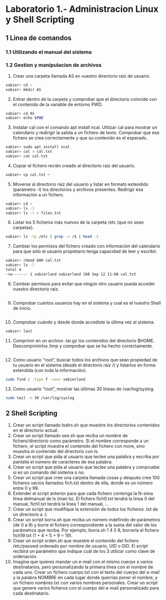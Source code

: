 # Laboratorio 1.- Administracion Linux y Shell Scripting

## 1 Linea de comandos

### 1.1 Utilizando el manual del sistema

### 1.2 Gestion y manipulacion de archivos

1) Crear una carpeta llamada AS en vuestro directorio raiz de usuario.

``` bash
xabier> cd ~
xabier> mkdir AS
```

2) Entrar dentro de la carpeta y comprobar que el directorio coincide con el contenido de la variable de entorno PWD.

``` bash
xabier> cd AS
xabier> echo $PWD
```

3) Instalar cal con el comando apt install ncal. Utilizar cal para mostrar un calendario y redirigir la salida a un fichero de texto. Comprobar que ese fichero se crea correctamente y que su contenido es el esperado.

``` bash
xabier> sudo apt install ncal
xabier> cal > cal.txt
xabier> cat cal.txt
```

4) Copiar el fichero recién creado al directorio raíz del usuario.

``` bash
xabier> cp cal.txt ~
```

5) Moverse al directorio raíz del usuario y listar en formato extendido (parámetro -l) los directorios y archivos presentes. Redirigir esa información a un fichero.

``` bash
xabier> cd ~
xabier> ls -l
xabier> ls -l > files.txt
```

6) Listar los 5 ficheros más nuevos de la carpeta /etc (que no sean carpetas).

``` bash
xabier> ls -tp /etc | grep -v /$ | head -5
```

7) Cambiar los permisos del fichero creado con información del calendario para que sólo el usuario propietario tenga capacidad de leer y escribir.

``` bash
xabier> chmod 600 cal.txt
xabier> ls -l
total 4
-rw------- 1 xabierland xabierland 188 Sep 12 11:08 cal.txt
```

8) Cambiar permisos para evitar que ningún otro usuario pueda acceder nuestro directorio raíz.

``` bash

```

9) Comprobar cuántos usuarios hay en el sistema y cual es el nuestro Shell de inicio.

``` bash

```

10) Comprobar cuándo y desde donde accediste la última vez al sistema.

``` bash
xabier> last
```

11) Comprimir en un archivo .tar.gz los contenidos del directorio $HOME. Descomprimirlos /tmp y comprobar que se ha hecho correctamente.

``` bash

```

12) Como usuario “root”, buscar todos los archivos que sean propiedad de tu usuario en el sistema (desde el directorio raíz /) y listarlos en forma extendida (con toda la información).

``` bash
sudo find / -type f -user xabierland
```

13) Como usuario “root”, mostrar las últimas 30 líneas de /var/log/syslog.

``` bash
sudo tail -n 30 /var/log/syslog
```

## 2 Shell Scripting

1) Crear un script llamado lsdirs.sh que muestre los directorios contenidos en el directorio actual.
2) Crear un script llamado see.sh que reciba un nombre de fichero/directorio como parámetro. Si el nombre
corresponde a un fichero, el script muestra el contenido del fichero con more, sino muestra el contenido del
directorio con ls.
3) Crear un script que pida al usuario que teclee una palabra y escriba por pantalla el número de caracteres de
esa palabra.
4) Crear un script que pida al usuario que teclee una palabra y compruebe si es un comando del sistema o no.
5) Crear un script que cree una carpeta llamada cosas y después cree 100 ficheros vacíos llamados
fich<numero>.txt dentro de ella, donde <numero> es un número entre 0 y 99.
6) Extender el script anterior para que cada fichero contenga la N-sima línea delmanual de ls (man ls). El fichero
fich0.txt tendrá la línea 0 del manual, fich1.txt tendrá la línea 1 del manual, …
7) Crear un script que modifique la extensión de todos los ficheros .txt de un directorio a .t.
8) Crear un script borra.sh que reciba un número indefinido de parámetros (de 0 a 9) y borre el fichero
correspondiente a la suma del valor de los parámetros que reciba. Por ejemplo, borra.sh 1 4 5 9, borraría el
fichero fich19.txt (1 + 4 + 5 + 9 = 19).
9) Crear un script orden.sh que muestre el contenido del fichero /etc/passwd ordenado por nombre de usuario, UID o GID. El script recibirá un parámetro que indique cuál de los 3 utilizar como clave de ordenación.
10) Imagina que quieres mandar un e-mail con el mismo cuerpo a varios destinatarios, pero personalizando la
primera línea con el nombre de cada uno. Crear un fichero cuerpo.txt con el texto del cuerpo del e-mail y la palabra NOMBRE en cada lugar donde querrías poner el nombre, y un fichero nombres.txt con varios nombres personales. Crear un script que genere varios ficheros con el cuerpo del e-mail personalizado para cada destinatario.